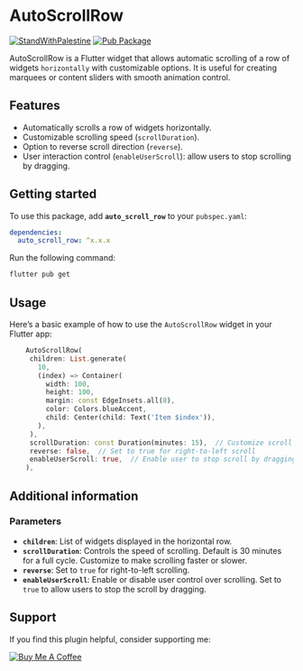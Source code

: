 # AutoScrollRow  

[![StandWithPalestine](https://raw.githubusercontent.com/TheBSD/StandWithPalestine/main/badges/StandWithPalestine.svg)](https://github.com/TheBSD/StandWithPalestine/blob/main/docs/README.md) [![Pub Package](https://img.shields.io/pub/v/auto_scroll_row.svg)](https://pub.dev/packages/auto_scroll_row)

AutoScrollRow is a Flutter widget that allows automatic scrolling of a row of widgets `horizontally` with customizable options. It is useful for creating marquees or content sliders with smooth animation control.  

## Features  

- Automatically scrolls a row of widgets horizontally.  
- Customizable scrolling speed (`scrollDuration`).  
- Option to reverse scroll direction (`reverse`).  
- User interaction control (`enableUserScroll`): allow users to stop scrolling by dragging.  

## Getting started  

To use this package, add **`auto_scroll_row`** to your `pubspec.yaml`:  

```yaml  
dependencies:  
  auto_scroll_row: ^x.x.x  
```  

Run the following command:  

```bash  
flutter pub get  
```  

## Usage  

Here’s a basic example of how to use the `AutoScrollRow` widget in your Flutter app:  

```dart  
    AutoScrollRow(  
     children: List.generate(  
       10,  
       (index) => Container(  
         width: 100,  
         height: 100,  
         margin: const EdgeInsets.all(8),  
         color: Colors.blueAccent,  
         child: Center(child: Text('Item $index')),  
       ),  
     ),  
     scrollDuration: const Duration(minutes: 15),  // Customize scroll speed  
     reverse: false,  // Set to true for right-to-left scroll  
     enableUserScroll: true,  // Enable user to stop scroll by dragging  
    ),  
```  

## Additional information  

### Parameters  

- **`children`**: List of widgets displayed in the horizontal row.  
- **`scrollDuration`**: Controls the speed of scrolling. Default is 30 minutes for a full cycle. Customize to make scrolling faster or slower.  
- **`reverse`**: Set to `true` for right-to-left scrolling.  
- **`enableUserScroll`**: Enable or disable user control over scrolling. Set to `true` to allow users to stop the scroll by dragging.  

## Support

If you find this plugin helpful, consider supporting me:

[![Buy Me A Coffee](https://www.buymeacoffee.com/assets/img/guidelines/download-assets-sm-1.svg)](https://buymeacoffee.com/is10vmust)
